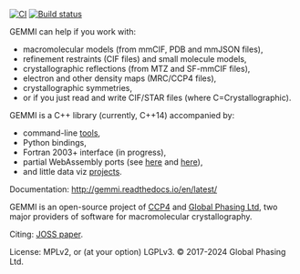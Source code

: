 [![CI](https://github.com/project-gemmi/gemmi/workflows/CI/badge.svg)](https://github.com/project-gemmi/gemmi/actions)
[![Build status](https://ci.appveyor.com/api/projects/status/cv5hu6h6hmxd9k5a?svg=true)](https://ci.appveyor.com/project/wojdyr/gemmi)

GEMMI can help if you work with:

* macromolecular models (from mmCIF, PDB and mmJSON files),
* refinement restraints (CIF files) and small molecule models,
* crystallographic reflections (from MTZ and SF-mmCIF files),
* electron and other density maps (MRC/CCP4 files),
* crystallographic symmetries,
* or if you just read and write CIF/STAR files (where C=Crystallographic).

GEMMI is a C++ library (currently, C++14) accompanied by:

* command-line [tools](https://gemmi.readthedocs.io/en/latest/utils.html),
* Python bindings,
* Fortran 2003+ interface (in progress),
* partial WebAssembly ports (see [here](https://project-gemmi.github.io/wasm/)
  and [here](https://www.npmjs.com/package/mtz)),
* and little data viz [projects](https://project-gemmi.github.io/pdb-stats/).

Documentation: http://gemmi.readthedocs.io/en/latest/

GEMMI is an open-source project of [CCP4](https://www.ccp4.ac.uk/)
and [Global Phasing Ltd](https://www.globalphasing.com/),
two major providers of software for macromolecular crystallography.

Citing: [JOSS paper](https://doi.org/10.21105/joss.04200).

License: MPLv2, or (at your option) LGPLv3.
© 2017-2024 Global Phasing Ltd.
